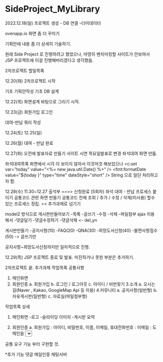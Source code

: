 # SideProject_MyLibrary
2022.12.18(일)
프로젝트 생성 - DB 연결 -더미데이터

ovenapp.io 화면 좀 더 꾸미기

기획안에 내용 좀 더 상세히 기술하기.


원래 Side Project 로 진행하려고 했었으나,  마땅히 벤치마킹할 사이트가 안보여서
JSP 프로젝트에 이걸 진행해버리겠다고 생각했음.

2차프로젝트 할일목록

12.20(화) 2차프로젝트 시작

기초 기획안작성
기초 DB 설계

12.22(목)
화면설계 바탕으로 그리기 시작.

12.23(금)
회원가입
로그인

대여-반납 쿼리 작성

12.24(토)
12.25(일)

12.26(월)
대여 - 반납 완료

12.27(화)
오전에 발표자료 만들기
사이트 시연
목요일발표로 변경
좌석대여 화면 만듦.

좌석대여목록 화면에서 시각 이 보이지 않아서 이것저것 해보았으나
<c:set var="today" value="<%= new java.util.Date() %>" />
<fmt:formatDate value="${today }" type="time" dateStyle="short" />
String 으로 일단 처리하고자 함.

12.28(수)
11.30~12.27 출석부  ==>> 신청완료 (5회차)
좌석 대여 - 반납 프로세스 붙이기
공통코드 관련 화면 만들기
공통코드 전체 조회 / 추가 / 수정 / 삭제(미사용) 할수있는 프로세스 정립.  => 추가과제로 넘기기


model2 방식으로 게시판만들어보기
-목록  -글쓰기   -수정   -삭제   -파일첨부
ajax 이용해서
-댓글달기    -댓글수정하기   -댓글삭제 <- del_yn

게시판만들기
-공지사항(10)
-FAQ(20)
-QNA(30)
-희망도서신청(40)
-불편사항접수(50)  -> 글쓰기만

공지사항~희망도서신청까지만 일차적으로 진행.

12.29(목)
JSP 프로젝트 종료 및 발표.
미진하거나 못한 부분은 추가하기.


2차프로젝트 끝. 추가과제
작업목록 공통사항
1. 메인화면
2. 회원인증
 a. 회원가입
 b. 로그인 / 로그아웃
 c. 아이디 / 비번찾기
3.소개
 a. 오시는길(Naver , Kakao, GoogleMap Api 등 이용)
4.커뮤니티
 a. 공지사항(일반형)
 b. 자유게시판(일반형)
 c. 자료실(파일첨부형)


작업목록 상세
1. 메인화면
-로고
-슬라이딩 이미지
-게시판 요약

2. 회원인증
 a. 회원가입
 : 아이디, 비밀번호, 이름, 이메일, 휴대전화번호
 : 이메일 : 도메인을 <select> 로 선택할 수 있도록 구현
 : 아이디 중복확인 구현(팝업창 혹은 Bootstrap 의 Modal layer 활용)
 b. 로그인 / 로그아웃
 :'아이디저장하기'체크시 Cookie 활용하여 회원 아이디 저장 후 재접속 시 사용
 : 로그인 성공시 회원이름 과 로그아웃, 회원정보수정 버튼이 노출되어야함.
 c. 아이디 / 비번찾기
 : 이메일 전송기능 혹은 Alert 로 구현.
3.소개
 a. 오시는길(Naver , Kakao, GoogleMap Api 등 이용)
 :본인의 실거주지 주소를 플래그로 표시
4.커뮤니티
 a. 공지사항(일반형)
 :관리자만 작성가능
 :즉 관리자모드에서만 작성되어야하고, 회원은 열람만 가능
 :프론트에서는 쓰기 기능없음.
 :쓰기가 안되므로 수정, 삭제기능도 없음.
 b. 자유게시판(일반형)
 :제목과 작성일이 노출되고, 클릭시 해당 게시판으로 이동
 :단, 제목이 길어질 경우, 디자인 유지를 위해 문자열 처리해야함.
 :매우 긴 제목으로 테스트 해볼 것.
 c. 자료실(파일첨부형)
 :파일을 첨부할 수 있는 게시판으로 구현.
 :클릭시 해당게시판으로 이동
 :다운로드 기능 추가.
 
 

공통 요구 기능 부터 구현할 것.


*추가 기능
댓글
메일인증
채팅서버


